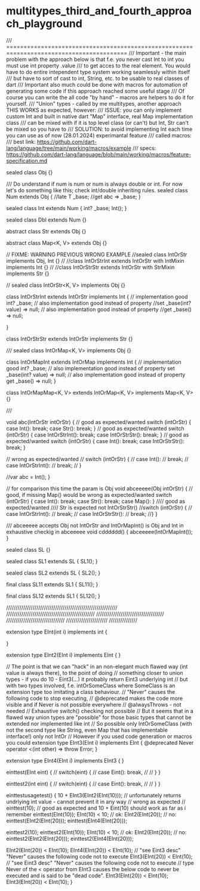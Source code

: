 # multitypes_third_and_fourth_approach_playground

/// =========================================================================================
/// Important - the main problem with the approach below is that f.e. you never cast Int to int you must use int property .value
/// to get acces to the real element. You would have to do entire intependent type system working seamlessly within itself
/// but have to sort of cast to int, String, etc. to be usable to real classes of dart
/// Important also much could be done with macros for automation of generating some code if this approach reached some useful stage
/// Of course you can write the all code "by hand" - macros are helpers to do it for yourself. 
/// "Union" types - called by me multitypes, another approach THIS WORKS as expected, however:
/// ISSUE: you can only implement custom Int and built in native dart "Map" interface, real Map implementation class 
/// can be mixed with if it is top level class (or can't) but Int, Str can't be mixed so you have to 
/// SOLUTION: to avoid implementing Int each time you can use as of now (28.01.2024) experimantal feature
/// called macros:
/// best link: https://github.com/dart-lang/language/tree/main/working/macros/example
/// specs: https://github.com/dart-lang/language/blob/main/working/macros/feature-specification.md

sealed class Obj {}

/// Do understand if num is num or num is always double or int. For now let's do something like this; check int/double inheriting rules.
sealed class Num<T extends num> extends Obj {
  //late T _base;
  //get abc => _base;
}

sealed class Int extends Num<int> {
  int? _base;
  Int();
}

sealed class Dbl extends Num<double> {}

abstract class Str extends Obj {}

abstract class Map<K, V> extends Obj {}

// FIXME: WARNING PREVIOUS WRONG EXAMPLE
//sealed class IntOrStr implements Obj, Int {}
//
//class IntOrStrInt extends IntOrStr with IntMixin implements Int {}
//
//class IntOrStrStr extends IntOrStr with StrMixin implements Str {}

//
sealed class IntOrStr<K, V> implements Obj {}

class IntOrStrInt extends IntOrStr implements Int {
  // implementation good 
  int? _base;
  // also implementation good instead of property
  //set _base(int? value) => null;
  // also implementation good instead of property
  //get _base() => null;

}

class IntOrStrStr extends IntOrStr implements Str {}

///
sealed class IntOrMap<K, V> implements Obj {}

class IntOrMapInt extends IntOrMap implements Int {
  // implementation good int? _base;
  // also implementation good instead of property
  set _base(int? value) => null;
  // also implementation good instead of property
  get _base() => null;
}

class IntOrMapMap<K, V> extends IntOrMap<K, V> implements Map<K, V> {}

///

void abc(IntOrStr intOrStr) {
  // good as expected/wanted
  switch (intOrStr) {
    case Int():
      break;
    case Str():
      break;
  }
  // good as expected/wanted
  switch (intOrStr) {
    case IntOrStrInt():
      break;
    case IntOrStrStr():
      break;
  }
  // good as expected/wanted
  switch (intOrStr) {
    case Int():
      break;
    case IntOrStrStr():
      break;
  }

  // wrong as expected/wanted
  // switch (intOrStr) {
  //   case Int():
  //     break;
  //   case IntOrStrInt():
  //     break;
  // }

  //var abc = Int();
}

// for comparison this time the param is Obj
void abceeeee(Obj intOrStr) {
  // good, if missing Map() would be wrong as expected/wanted
  switch (intOrStr) {
    case Int():
      break;
    case Str():
      break;
    case Map():
  }
  //// good as expected/wanted
  //// Str is expected not IntOrStrStr()
  //switch (intOrStr) {
  //  case IntOrStrInt():
  //    break;
  //  case IntOrStrStr():
  //    break;
  //}
}

/// abceeeee accepts Obj not IntOrStr and IntOrMapInt() is Obj and Int in exhaustive checkig in abceeeee
void cdddddd() {
  abceeeee(IntOrMapInt());
}


sealed class SL {}

sealed class SL1 extends SL {
  SL1();
}

sealed class SL2 extends SL {
  SL2();
}

final class SL11 extends SL1 {
  SL11();
}

final class SL12 extends SL1 {
  SL12();
}

///////////////////////////////////////////////////////////
///////////////////////////////////////////////
////////////////////////////////////
///////////////////////////////
//////////////////////
///////////////

extension type EInt<T>(int i) implements int {

}

extension type EInt2<T>(EInt i) implements EInt {
}

// The point is that we can "hack" in an non-elegant much flawed way (int value is always there), to the point of doing 
// something closer to union types - if you do 10 - Eint3(...) it probably return Eint3 underlying int
// but with two types involved, f.e. intOrSomeClass where SomeClass is an extension type too imitating a class behaviour.
// "Never" causes the following code to stop executing, 
// @deprecated makes the code more visible and if Never is not possible everywhere
// @alwaysThrows - not needed
// Exhaustive switch() checking not possible
// But it seems that in a flawed way union types are "possible" for those basic types that cannot be extended nor implemented like int
// So possible only IntOrSomeClass (with not the second type like String, even Map that has implementable interface!) only not IntOr<T>
// However if you used code generation or macros you could
extension type EInt3<T>(EInt i) implements EInt {
  @deprecated
  Never operator <(int other) => throw Error;
}

extension type EInt4<T>(EInt i) implements EInt3 {
}


einttest(EInt eint) {
//  switch(eint) {
//    case Eint(): break,
//
//  }
}

einttest2(int eint) {
//  switch(eint) {
//    case Eint(): break,
//
//  }
}


einttestusagetest() {
  10 + EInt3(EInt2(EInt(10))); // unfortunately returns undrlying int value - cannot prevent it in any way
  // wrong as expected 
  // einttest(10);
  // good as expected and 10 + Eint(10) should work as far as i remember
  einttest(EInt(10));
  EInt(10) < 10;
  // ok:
  EInt2(EInt(20));
  // no:
  einttest(EInt2(EInt(20)));
  einttest(EInt4(EInt(20)));

  einttest2(10);
  einttest2(EInt(10));
  EInt(10) < 10;
  // ok:
  EInt2(EInt(20));
  // no:
  einttest2(EInt2(EInt(20)));
  einttest2(EInt4(EInt(20)));

  EInt2(EInt(20)) < EInt(10);
  EInt4(EInt(20)) < EInt(10); // "see Eint3 desc" "Never" causes the following code not to execute
  EInt3(EInt(20)) < EInt(10); // "see Eint3 desc" "Never" causes the following code not to execute
  // type Never of the < operator from EInt3 causes the below code to never be executed and is said to be "dead code".
  EInt3(EInt(20)) < EInt(10);
  EInt3(EInt(20)) < EInt(10);
}
